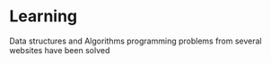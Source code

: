 # Learning
Data structures and Algorithms programming problems from several websites have been solved 
